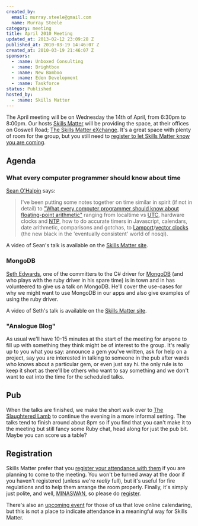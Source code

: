 ```yaml
---
created_by:
  email: murray.steele@gmail.com
  name: Murray Steele
category: meeting
title: April 2010 Meeting
updated_at: 2013-02-12 23:09:28 Z
published_at: 2010-03-19 14:46:07 Z
created_at: 2010-03-19 21:46:07 Z
sponsors:
  - :name: Unboxed Consulting
  - :name: Brightbox
  - :name: New Bamboo
  - :name: Eden Development
  - :name: Taskforce
status: Published
hosted_by:
  - :name: Skills Matter
---
```


The April meeting will be on Wednesday the 14th of April, from 6:30pm to 8:00pm.  Our hosts [Skills Matter](http://skillsmatter.com/) will be providing the space, at their offices on Goswell Road; [The Skills Matter eXchange](http://skillsmatter.com/location-details/design-architecture/484/96).  It's a great space with plenty of room for the group, but you still need to <a href="#apr10registration">register to let Skills Matter know you are coming</a>.

## Agenda

### What every computer programmer should know about time

[Sean O'Halpin](http://twitter.com/seanohalpin) says:

> I've been putting some notes together on time similar in spirit (if
> not in detail) to ["What every computer programmer should know about
> floating-point arithmetic"](http://docs.sun.com/source/806-3568/ncg_goldberg.html) ranging from
> localtime vs [UTC](http://en.wikipedia.org/wiki/Coordinated_Universal_Time), hardware clocks and [NTP](http://en.wikipedia.org/wiki/Network_Time_Protocol), how to do accurate timers
> in Javascript, calendars, date arithmetic, comparisons and gotchas, to
> [Lamport](http://en.wikipedia.org/wiki/Lamport_timestamps)/[vector clocks](http://en.wikipedia.org/wiki/Vector_clock) (the new black in the 'eventually consistent'
> world of nosql).

A video of Sean's talk is available on the [Skills Matter site](http://skillsmatter.com/podcast/ajax-ria/sean-ohalpin-what-every-computer-programmer-should-know-about-time).

### MongoDB

[Seth Edwards](http://codesnotdead.blogspot.com/), one of the committers to the C# driver for [MongoDB](www.mongodb.org) (and who plays with the ruby driver in his spare time) is in town and in has volunteered to give us a talk on MongoDB.  He'll cover the use-cases for why we might want to use MongoDB in our apps and also give examples of using the ruby driver.

A video of Seth's talk is available on the [Skills Matter site](http://skillsmatter.com/podcast/ajax-ria/seth-edwards-mongodb).

### "Analogue Blog"

As usual we'll have 10-15 minutes at the start of the meeting for anyone to fill up with something they think might be of interest to the group.  It's really up to you what you say: announce a gem you've written, ask for help on a project, say you are interested in talking to someone in the pub after wards who knows about a particular gem, or even just say hi. the only rule is to keep it short as there'll be others who want to say something and we don't want to eat into the time for the scheduled talks.

## Pub

When the talks are finished, we make the short walk over to [The Slaughtered Lamb](http://www.theslaughteredlambpub.com/) to continue the evening in a more informal setting.  The talks tend to finish around about 8pm so if you find that you can't make it to the meeting but still fancy some Ruby chat, head along for just the pub bit.  Maybe you can score us a table?

Registration <a name="apr10registration">&nbsp;</a>
---------------------------------------------------

Skills Matter prefer that you [register your attendance with them](http://skillsmatter.com/event/ajax-ria/talks-on-time-data-type-and-mongodb/zx-548) if you are planning to come to the meeting.  You won't be turned away at the door if you haven't registered (unless we're *really* full), but it's useful for fire regulations and to help them arrange the room properly.  Finally, it's simply just polite, and well, [MINASWAN](http://oreilly.com/ruby/excerpts/ruby-learning-rails/ruby-glossary.html#I_indexterm_d1e32036), so please do [register](http://skillsmatter.com/event/ajax-ria/talks-on-time-data-type-and-mongodb/zx-548).

There's also an [upcoming event](http://upcoming.yahoo.com/event/5628845/) for those of us that love online calendaring, but this is not a place to indicate attendance in a meaningful way for Skills Matter.
